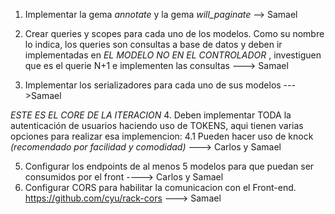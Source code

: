 1. Implementar  la gema  *annotate*  y la gema *will_paginate* --> Samael

2. Crear queries y scopes para cada uno de los modelos.  Como su nombre lo indica, los queries son consultas a base de datos y deben ir implementadas en *EL MODELO NO EN EL CONTROLADOR* , investiguen que es el querie N+1 e implementen las consultas ---> Samael

3. Implementar  los serializadores para cada uno de sus modelos --- >Samael

*ESTE ES EL CORE DE LA ITERACION*
4. Deben implementar TODA la autenticación de usuarios haciendo uso de TOKENS, aqui tienen varias opciones para realizar esa implemencion: 
4.1 Pueden hacer uso de knock  *(recomendado por facilidad y comodidad)* ---> Carlos y Samael

5. Configurar los endpoints de al menos 5 modelos para que puedan ser consumidos por el front ----> Carlos y Samael
6. Configurar CORS para habilitar la comunicacion con el Front-end. https://github.com/cyu/rack-cors ---> Samael
